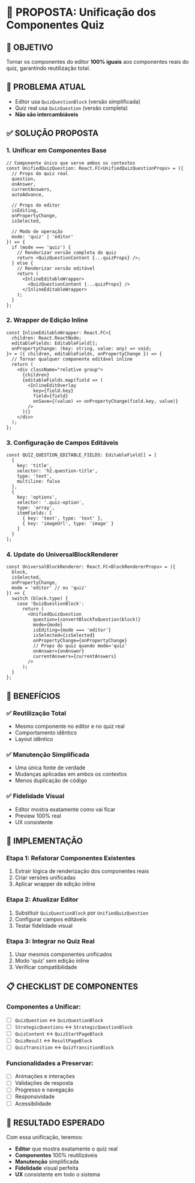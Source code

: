 # 🔄 PROPOSTA: Unificação dos Componentes Quiz

## 🎯 OBJETIVO
Tornar os componentes do editor **100% iguais** aos componentes reais do quiz, garantindo reutilização total.

## 🚨 PROBLEMA ATUAL
- Editor usa `QuizQuestionBlock` (versão simplificada)
- Quiz real usa `QuizQuestion` (versão completa)
- **Não são intercambiáveis**

## ✅ SOLUÇÃO PROPOSTA

### 1. **Unificar em Componentes Base**
```tsx
// Componente único que serve ambos os contextos
const UnifiedQuizQuestion: React.FC<UnifiedQuizQuestionProps> = ({
  // Props do quiz real
  question,
  onAnswer,
  currentAnswers,
  autoAdvance,
  
  // Props do editor
  isEditing,
  onPropertyChange,
  isSelected,
  
  // Modo de operação
  mode: 'quiz' | 'editor'
}) => {
  if (mode === 'quiz') {
    // Renderizar versão completa do quiz
    return <QuizQuestionContent {...quizProps} />;
  } else {
    // Renderizar versão editável
    return (
      <InlineEditableWrapper>
        <QuizQuestionContent {...quizProps} />
      </InlineEditableWrapper>
    );
  }
};
```

### 2. **Wrapper de Edição Inline**
```tsx
const InlineEditableWrapper: React.FC<{
  children: React.ReactNode;
  editableFields: EditableField[];
  onPropertyChange: (key: string, value: any) => void;
}> = ({ children, editableFields, onPropertyChange }) => {
  // Tornar qualquer componente editável inline
  return (
    <div className="relative group">
      {children}
      {editableFields.map(field => (
        <InlineEditOverlay 
          key={field.key}
          field={field}
          onSave={(value) => onPropertyChange(field.key, value)}
        />
      ))}
    </div>
  );
};
```

### 3. **Configuração de Campos Editáveis**
```tsx
const QUIZ_QUESTION_EDITABLE_FIELDS: EditableField[] = [
  {
    key: 'title',
    selector: 'h2.question-title',
    type: 'text',
    multiline: false
  },
  {
    key: 'options',
    selector: '.quiz-option',
    type: 'array',
    itemFields: [
      { key: 'text', type: 'text' },
      { key: 'imageUrl', type: 'image' }
    ]
  }
];
```

### 4. **Update do UniversalBlockRenderer**
```tsx
const UniversalBlockRenderer: React.FC<BlockRendererProps> = ({
  block,
  isSelected,
  onPropertyChange,
  mode = 'editor' // ou 'quiz'
}) => {
  switch (block.type) {
    case 'QuizQuestionBlock':
      return (
        <UnifiedQuizQuestion
          question={convertBlockToQuestion(block)}
          mode={mode}
          isEditing={mode === 'editor'}
          isSelected={isSelected}
          onPropertyChange={onPropertyChange}
          // Props do quiz quando mode='quiz'
          onAnswer={onAnswer}
          currentAnswers={currentAnswers}
        />
      );
  }
};
```

## 🎯 BENEFÍCIOS

### ✅ **Reutilização Total**
- Mesmo componente no editor e no quiz real
- Comportamento idêntico
- Layout idêntico

### ✅ **Manutenção Simplificada**
- Uma única fonte de verdade
- Mudanças aplicadas em ambos os contextos
- Menos duplicação de código

### ✅ **Fidelidade Visual**
- Editor mostra exatamente como vai ficar
- Preview 100% real
- UX consistente

## 🔧 IMPLEMENTAÇÃO

### Etapa 1: Refatorar Componentes Existentes
1. Extrair lógica de renderização dos componentes reais
2. Criar versões unificadas
3. Aplicar wrapper de edição inline

### Etapa 2: Atualizar Editor
1. Substituir `QuizQuestionBlock` por `UnifiedQuizQuestion`
2. Configurar campos editáveis
3. Testar fidelidade visual

### Etapa 3: Integrar no Quiz Real
1. Usar mesmos componentes unificados
2. Modo 'quiz' sem edição inline
3. Verificar compatibilidade

## 📋 CHECKLIST DE COMPONENTES

### Componentes a Unificar:
- [ ] `QuizQuestion` ↔ `QuizQuestionBlock`
- [ ] `StrategicQuestions` ↔ `StrategicQuestionBlock`
- [ ] `QuizContent` ↔ `QuizStartPageBlock`
- [ ] `QuizResult` ↔ `ResultPageBlock`
- [ ] `QuizTransition` ↔ `QuizTransitionBlock`

### Funcionalidades a Preservar:
- [ ] Animações e interações
- [ ] Validações de resposta
- [ ] Progresso e navegação
- [ ] Responsividade
- [ ] Acessibilidade

## 🚀 RESULTADO ESPERADO

Com essa unificação, teremos:
- **Editor** que mostra exatamente o quiz real
- **Componentes** 100% reutilizáveis
- **Manutenção** simplificada
- **Fidelidade** visual perfeita
- **UX** consistente em todo o sistema
